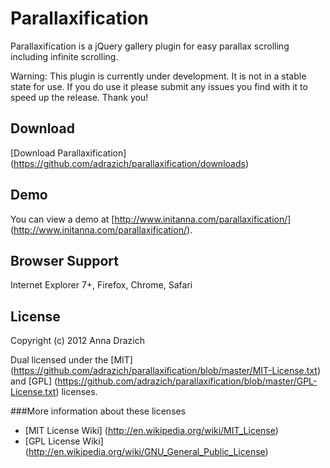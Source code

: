 Parallaxification
===

Parallaxification is a jQuery gallery plugin for easy parallax scrolling including infinite scrolling.

Warning: This plugin is currently under development. It is not in a stable state for use. If you do use it please submit any issues you find with it to speed up the release. Thank you!

Download
---

[Download Parallaxification] (https://github.com/adrazich/parallaxification/downloads)

Demo
---

You can view a demo at [http://www.initanna.com/parallaxification/] (http://www.initanna.com/parallaxification/).

Browser Support
---
Internet Explorer 7+, Firefox, Chrome, Safari

License
---

Copyright (c) 2012 Anna Drazich

Dual licensed under the [MIT] (https://github.com/adrazich/parallaxification/blob/master/MIT-License.txt) and [GPL] (https://github.com/adrazich/parallaxification/blob/master/GPL-License.txt) licenses.

###More information about these licenses
  - [MIT License Wiki] (http://en.wikipedia.org/wiki/MIT_License) 
  - [GPL License Wiki] (http://en.wikipedia.org/wiki/GNU_General_Public_License)